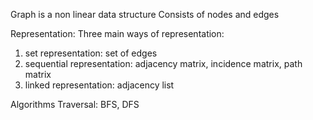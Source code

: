 Graph is a non linear data structure 
Consists of nodes and edges

Representation:
Three main ways of representation: 
1. set representation: set of edges
2. sequential representation: adjacency matrix, incidence matrix, path matrix
3. linked representation: adjacency list

Algorithms
Traversal: BFS, DFS
